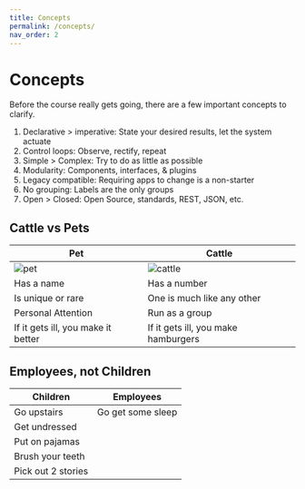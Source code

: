 ```yaml
---
title: Concepts
permalink: /concepts/
nav_order: 2
---
```


# Concepts

Before the course really gets going, there are a few important concepts to clarify.

1. Declarative > imperative: State your desired results, let the system actuate
2. Control loops: Observe, rectify, repeat
3. Simple > Complex: Try to do as little as possible
4. Modularity: Components, interfaces, & plugins
5. Legacy compatible: Requiring apps to change is a non-starter
7. No grouping: Labels are the only groups
9. Open > Closed: Open Source, standards, REST, JSON, etc.

## Cattle vs Pets

| Pet | Cattle |
|--------|-----|
| ![pet](pet.jpg) | ![cattle](cattle.jpg) |
| Has a name | Has a number |
| Is unique or rare | One is much like any other |
| Personal Attention | Run as a group |
| If it gets ill, you make it better | If it gets ill, you make hamburgers |

## Employees, not Children

| Children | Employees |
|----------|-----------|
| Go upstairs | Go get some sleep |
| Get undressed | |
| Put on pajamas | |
| Brush your teeth | |
| Pick out 2 stories | |
